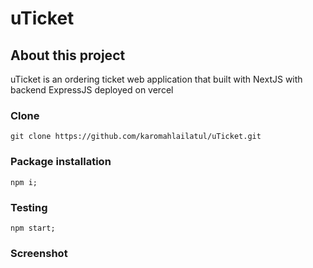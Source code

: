 # uTicket

## About this project
uTicket is an ordering ticket web application that built with NextJS with backend ExpressJS deployed on vercel

### Clone
``` git clone https://github.com/karomahlailatul/uTicket.git ```

### Package installation
``` npm i; ```

### Testing
``` npm start; ```

### Screenshot

